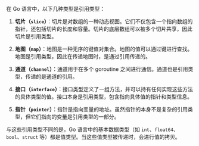 在 Go 语言中，以下几种类型是引用类型：

1. **切片（`slice`）**：切片是对数组的一种动态视图。它们不仅包含一个指向数组的指针，还包括切片的长度和容量。切片的底层数组可以被多个切片共享，因此切片是引用类型。

2. **地图（`map`）**：地图是一种无序的键值对集合。地图的值可以通过键进行查找。地图是引用类型，因此在传递地图时，是通过引用传递的。

3. **通道（`channel`）**：通道用于在多个 goroutine 之间进行通信。通道也是引用类型，传递的是通道的引用。

4. **接口（`interface`）**：接口类型定义了一组方法，并可以持有任何实现这些方法的具体类型的值。接口本身是引用类型，包含指向具体值的指针和类型信息。

5. **指针（`pointer`）**：指针是指向变量的地址。虽然指针的本身不是复杂的引用类型，但它们指向的变量是引用类型的一部分。

与这些引用类型不同的是，Go 语言中的基本数据类型（如 `int`、`float64`、`bool`、`struct` 等）都是值类型。当这些值类型被传递时，会进行值的拷贝。